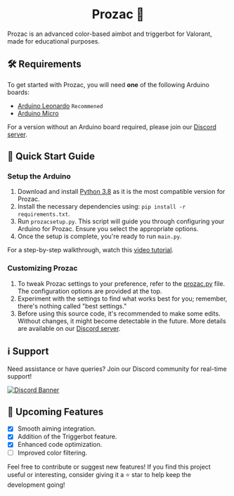 <h1 align="center">Prozac 💊</h1>

Prozac is an advanced color-based aimbot and triggerbot for Valorant, made for educational purposes.

## 🛠 Requirements

To get started with Prozac, you will need **one** of the following Arduino boards:

- [Arduino Leonardo](https://store-usa.arduino.cc/products/arduino-leonardo-with-headers?selectedStore=us) `Recommened`
- [Arduino Micro](https://store-usa.arduino.cc/products/arduino-micro?selectedStore=us)

For a version without an Arduino board required, please join our [Discord server](https://discord.com/invite/bsNKqvxvE2).

## 🚀 Quick Start Guide

### Setup the Arduino
1. Download and install [Python 3.8](https://www.python.org/ftp/python/3.8.0/python-3.8.0-amd64.exe) as it is the most compatible version for Prozac.
2. Install the necessary dependencies using: `pip install -r requirements.txt`.
3. Run `prozacsetup.py`. This script will guide you through configuring your Arduino for Prozac. Ensure you select the appropriate options.
4. Once the setup is complete, you're ready to run `main.py`.

For a step-by-step walkthrough, watch this [video tutorial](https://youtu.be/pPDarnIaIG4).

### Customizing Prozac
1. To tweak Prozac settings to your preference, refer to the [prozac.py](https://github.com/Primoria/Prozac/blob/main/prozac.py#L13-L23) file. The configuration options are provided at the top.
2. Experiment with the settings to find what works best for you; remember, there's nothing called "best settings."
3. Before using this source code, it's recommended to make some edits. Without changes, it might become detectable in the future. More details are available on our [Discord server](discord.gg/bsNKqvxvE2).

## ℹ️ Support
Need assistance or have queries? Join our Discord community for real-time support!

[![Discord Banner](https://discordapp.com/api/guilds/1138653980784857159/widget.png?style=banner2)](https://discord.gg/bsNKqvxvE2)

## 🌟 Upcoming Features
- [x] Smooth aiming integration.
- [x] Addition of the Triggerbot feature.
- [x] Enhanced code optimization.
- [ ] Improved color filtering.

Feel free to contribute or suggest new features!
If you find this project useful or interesting, consider giving it a ⭐️ star to help keep the development going!
